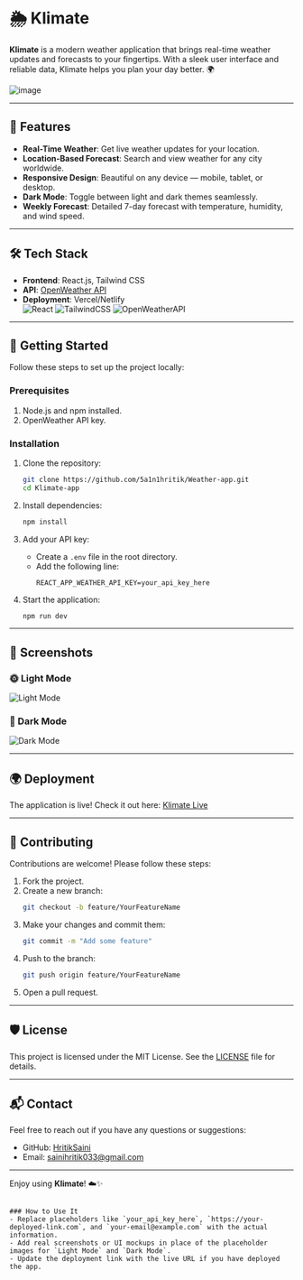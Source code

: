 # 🌦️ Klimate  
**Klimate** is a modern weather application that brings real-time weather updates and forecasts to your fingertips. With a sleek user interface and reliable data, Klimate helps you plan your day better. 🌍

![image](https://github.com/user-attachments/assets/f75b56de-9158-4019-b859-c1fa4c8368cd)



---

## 🌟 Features  

- **Real-Time Weather**: Get live weather updates for your location.  
- **Location-Based Forecast**: Search and view weather for any city worldwide.  
- **Responsive Design**: Beautiful on any device — mobile, tablet, or desktop.  
- **Dark Mode**: Toggle between light and dark themes seamlessly.  
- **Weekly Forecast**: Detailed 7-day forecast with temperature, humidity, and wind speed.

---

## 🛠️ Tech Stack  

- **Frontend**: React.js, Tailwind CSS  
- **API**: [OpenWeather API](https://openweathermap.org/)  
- **Deployment**: Vercel/Netlify  
![React](https://img.shields.io/badge/React.js-20232A?style=for-the-badge&logo=react&logoColor=61DAFB)
![TailwindCSS](https://img.shields.io/badge/TailwindCSS-%2338B2AC.svg?style=for-the-badge&logo=tailwind-css&logoColor=white)
![OpenWeatherAPI](https://img.shields.io/badge/API-OpenWeather-orange?style=for-the-badge)
---

## 🚀 Getting Started  

Follow these steps to set up the project locally:  

### Prerequisites  

1. Node.js and npm installed.  
2. OpenWeather API key.  

### Installation  

1. Clone the repository:  

   ```bash
   git clone https://github.com/5a1n1hritik/Weather-app.git
   cd Klimate-app
   ```

2. Install dependencies:  

   ```bash
   npm install
   ```

3. Add your API key:  
   - Create a `.env` file in the root directory.  
   - Add the following line:  
     ```plaintext
     REACT_APP_WEATHER_API_KEY=your_api_key_here
     ```

4. Start the application:  

   ```bash
   npm run dev
   ```

---

## 📸 Screenshots  

### 🌞 Light Mode  

![Light Mode](https://github.com/user-attachments/assets/cd0baf57-7143-4c10-a510-39af797988da)


### 🌙 Dark Mode  

![Dark Mode](https://github.com/user-attachments/assets/120d39fe-b42b-4d52-84a8-a45368252a1d)
 

---

## 🌍 Deployment  

The application is live! Check it out here: [Klimate Live](https://weather-app-blond-ten-28.vercel.app/)

---

## 🤝 Contributing  

Contributions are welcome! Please follow these steps:  

1. Fork the project.  
2. Create a new branch:  
   ```bash
   git checkout -b feature/YourFeatureName
   ```  
3. Make your changes and commit them:  
   ```bash
   git commit -m "Add some feature"
   ```  
4. Push to the branch:  
   ```bash
   git push origin feature/YourFeatureName
   ```  
5. Open a pull request.  

---

## 🛡️ License  

This project is licensed under the MIT License. See the [LICENSE](./LICENSE) file for details.  

---

## 📬 Contact  

Feel free to reach out if you have any questions or suggestions:  

- GitHub: [HritikSaini](https://github.com/5a1n1hritik)  
- Email: sainihritik033@gmail.com

---

Enjoy using **Klimate**! ☁️✨  
```  

### How to Use It  
- Replace placeholders like `your_api_key_here`, `https://your-deployed-link.com`, and `your-email@example.com` with the actual information.  
- Add real screenshots or UI mockups in place of the placeholder images for `Light Mode` and `Dark Mode`.  
- Update the deployment link with the live URL if you have deployed the app.  
